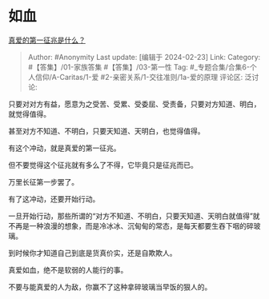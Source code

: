 # 如血
[真爱的第一征兆是什么？](https://www.zhihu.com/question/634427847/answer/3405838023)

> Author: #Anonymity
> Last update: [编辑于 2024-02-23]
> Link:
> Category: #【答集】/01-家族答集 #【答集】/03-第一性
> Tag: #_专题合集/合集6-个人信仰/A-Caritas/1-爱 #2-亲密关系/1-交往准则/1a-爱的原理 
> 评论区:
> 泛讨论:

只要对对方有益，愿意为之受苦、受累、受委屈、受责备，只要对方知道、明白，就觉得值得。

甚至对方不知道、不明白，只要天知道、天明白，也觉得值得。

有这个冲动，就是真爱的第一征兆。

但不要觉得这个征兆就有多么了不得，它毕竟只是征兆而已。

万里长征第一步罢了。

有了这冲动，还要开始行动。

一旦开始行动，那些所谓的“对方不知道、不明白，只要天知道、天明白就值得”就不再是一种浪漫的想象，而是冷冰冰、沉甸甸的常态，是每天都要生吞下咽的碎玻璃。

到时候你才知道自己到底是货真价实，还是自欺欺人。

真爱如血，绝不是软弱的人能行的事。

不要与能真爱的人为敌，你赢不了这种拿碎玻璃当早饭的狠人的。
